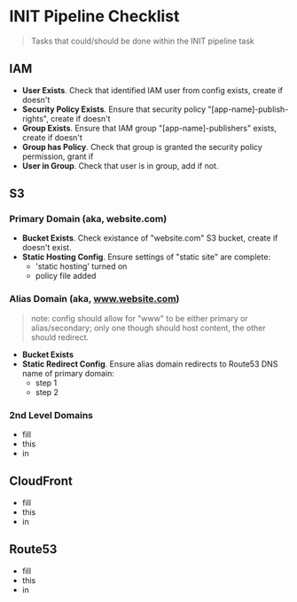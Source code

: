 # INIT Pipeline Checklist

> Tasks that could/should be done within the INIT pipeline task

## IAM
- **User Exists**. Check that identified IAM user from config exists, create if doesn't
- **Security Policy Exists**. Ensure that security policy "[app-name]-publish-rights", create if doesn't
- **Group Exists**. Ensure that IAM group "[app-name]-publishers" exists, create if doesn't
- **Group has Policy**. Check that group is granted the security policy permission, grant if 
- **User in Group**. Check that user is in group, add if not.

## S3
### Primary Domain (aka, website.com)
- **Bucket Exists**. Check existance of "website.com" S3 bucket, create if doesn't exist. 
- **Static Hosting Config**. Ensure settings of "static site" are complete:
  - 'static hosting' turned on
  - policy file added

### Alias Domain (aka, www.website.com)

> note: config should allow for "www" to be either primary or alias/secondary; only one though should host content, the other should redirect.

- **Bucket Exists**
- **Static Redirect Config**. Ensure alias domain redirects to Route53 DNS name of primary domain:
  - step 1
  - step 2

### 2nd Level Domains
- fill
- this 
- in 

## CloudFront

- fill
- this 
- in

## Route53

- fill
- this 
- in
  
  
